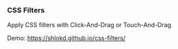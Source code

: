 ### CSS Filters


Apply CSS filters with Click-And-Drag or Touch-And-Drag

Demo: https://shlokd.github.io/css-filters/
